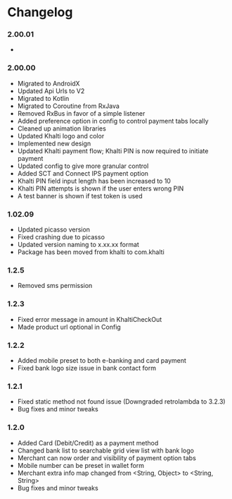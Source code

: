 # Changelog

### 2.00.01
- 

### 2.00.00

- Migrated to AndroidX
- Updated Api Urls to V2
- Migrated to Kotlin
- Migrated to Coroutine from RxJava
- Removed RxBus in favor of a simple listener
- Added preference option in config to control payment tabs locally
- Cleaned up animation libraries
- Updated Khalti logo and color
- Implemented new design
- Updated Khalti payment flow; Khalti PIN is now required to initiate payment
- Updated config to give more granular control
- Added SCT and Connect IPS payment option
- Khalti PIN field input length has been increased to 10
- Khalti PIN attempts is shown if the user enters wrong PIN
- A test banner is shown if test token is used

### 1.02.09

- Updated picasso version
- Fixed crashing due to picasso
- Updated version naming to x.xx.xx format
- Package has been moved from khalti to com.khalti

### 1.2.5

- Removed sms permission

### 1.2.3

- Fixed error message in amount in KhaltiCheckOut
- Made product url optional in Config

### 1.2.2

- Added mobile preset to both e-banking and card payment
- Fixed bank logo size issue in bank contact form

### 1.2.1

- Fixed static method not found issue (Downgraded retrolambda to 3.2.3)
- Bug fixes and minor tweaks

### 1.2.0

- Added Card (Debit/Credit) as a payment method
- Changed bank list to searchable grid view list with bank logo
- Merchant can now order and visibility of payment option tabs
- Mobile number can be preset in wallet form
- Merchant extra info map changed from <String, Object> to <String, String>
- Bug fixes and minor tweaks
